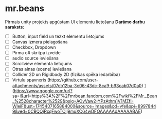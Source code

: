 # mr.beans
Pirmais unity projekts apgūstam UI elementu lietošanu
**Darāmo darbu saraksts:**
- [ ] Button, input field un tezxt elementu lietojums
- [ ] Canvas izmera pielagošana
- [ ] Checkbox, Dropdown
- [ ] Pirma c# skritpa izveide
- [ ] audio source ieviešana
- [ ] Scrollview elementa lietojums
- [ ] Otras ainas (scene) ieviešana
- [ ] Collider 2D un Rigidbody 2D (fizikas spēka iedarbība)
- [ ] Virtulu spavneris
(https://github.com/user-attachments/assets/07cb12ba-3c06-43dc-8ca9-b93cab07d0a0)
](https://www.google.com/url?sa=i&url=https%3A%2F%2Fmrbean.fandom.com%2Fwiki%2FMr._Bean_%2528character%2529&psig=AOvVaw2-YPzAthm1V1MZfI-WIeiF&ust=1745407165884000&source=images&cd=vfe&opi=89978449&ved=0CBQQjRxqFwoTCIj9muXC64wDFQAAAAAdAAAAABAE)
